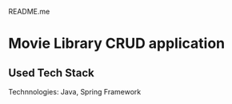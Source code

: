 README.me

# Movie Library CRUD application


## Used Tech Stack

Technnologies: Java, Spring Framework
